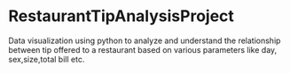 # RestaurantTipAnalysisProject
Data visualization using python to analyze and understand the relationship between tip offered to a restaurant based on various parameters like day, sex,size,total bill etc.
